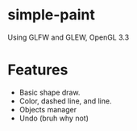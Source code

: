 # simple-paint
Using GLFW and GLEW, OpenGL 3.3

# Features
  - Basic shape draw.
  - Color, dashed line, and line.
  - Objects manager
  - Undo (bruh why not)
